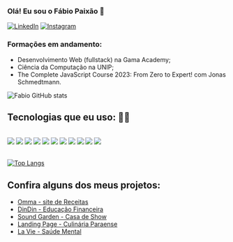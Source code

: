 ### Olá! Eu sou o Fábio Paixão 👋

[![LinkedIn](https://img.shields.io/badge/LinkedIn-0077B5?style=for-the-badge&logo=linkedin&logoColor=white)](https://www.linkedin.com/in/fabiopaixaoss/)
[![Instagram](https://img.shields.io/badge/Instagram-E4405F?style=for-the-badge&logo=instagram&logoColor=white)](https://www.instagram.com/fabiopaixaoss/)

### Formações em andamento:
- Desenvolvimento Web (fullstack) na Gama Academy;
- Ciência da Computação na UNIP;
- The Complete JavaScript Course 2023: From Zero to Expert! com Jonas Schmedtmann.

![Fabio GitHub stats](https://github-readme-stats.vercel.app/api?username=fabiopaixaoss&show_icons=true&theme=gruvbox)
## Tecnologias que eu uso: 👨‍💻

<div style='display: inline_block'></br>
<img src='https://img.shields.io/badge/HTML5-E34F26?style=for-the-badge&logo=html5&logoColor=white'></img>
<img src='https://img.shields.io/badge/CSS3-1572B6?style=for-the-badge&logo=css3&logoColor=white'></img>
<img src='https://img.shields.io/badge/Sass-CC6699?style=for-the-badge&logo=sass&logoColor=white'></img>
<img src='https://img.shields.io/badge/JavaScript-F7DF1E?style=for-the-badge&logo=javascript&logoColor=black'></img>
<img src='https://img.shields.io/badge/Node.js-43853D?style=for-the-badge&logo=node.js&logoColor=white'></img>
<img src='https://img.shields.io/badge/MySQL-00000F?style=for-the-badge&logo=mysql&logoColor=white'></img>
<img src='https://img.shields.io/badge/Express.js-404D59?style=for-the-badge'></img>
<img src='https://img.shields.io/badge/sequelize-323330?style=for-the-badge&logo=sequelize&logoColor=blue'></img>
<img src='https://img.shields.io/badge/TypeScript-007ACC?style=for-the-badge&logo=typescript&logoColor=white'></img>
<img src='https://img.shields.io/badge/React-20232A?style=for-the-badge&logo=react&logoColor=61DAFB'></img>
<img src='https://img.shields.io/badge/Google_Cloud-4285F4?style=for-the-badge&logo=google-cloud&logoColor=white'></img>
</div><br>

[![Top Langs](https://github-readme-stats.vercel.app/api/top-langs/?username=fabiopaixaoss&layout=donut-vertical)](https://github.com/anuraghazra/github-readme-stats)

## Confira alguns dos meus projetos: 

- [Omma - site de Receitas](https://fabiopaixaoss.github.io/omma-site-de-receitas/home)
- [DinDin - Educação Financeira](https://bruunogoncalves.github.io/dindin-xp50/inicio.html)
- [Sound Garden - Casa de Show](https://du-previatti.github.io/soundgarden/)
- [Landing Page - Culinária Paraense](https://fabiopaixaoss.github.io/paginaweb_html_css/)
- [La Vie - Saúde Mental](https://documenter.getpostman.com/view/27232490/2s93eePoiJ)
